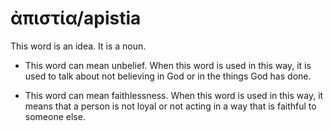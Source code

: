 # ἀπιστία/apistia 
This word is an idea. It is a noun. 

* This word can mean unbelief. When this word is used in this way, it is used to talk about not believing in God or in the things God has done. 


* This word can mean faithlessness. When this word is used in this way, it means that a person is not loyal or not acting in a way that is faithful to someone else. 
